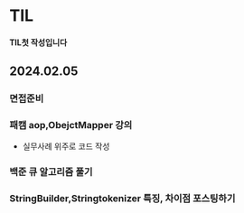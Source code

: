 # TIL

#### TIL첫 작성입니다

## 2024.02.05
### 면접준비
###  패캠 aop,ObejctMapper 강의
- 실무사례 위주로 코드 작성
###  백준 큐 알고리즘 풀기
###  StringBuilder,Stringtokenizer 특징, 차이점 포스팅하기
